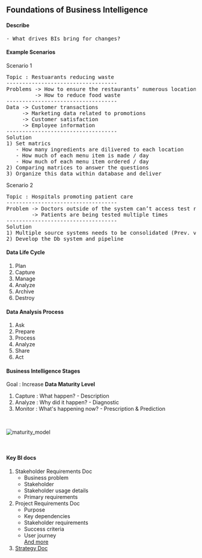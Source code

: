 ## Foundations of Business Intelligence

#### Describe
<pre>
- What drives BIs bring for changes? 
</pre>

#### Example Scenarios
Scenario 1
<pre>
Topic : Restuarants reducing waste
-----------------------------------
Problems -> How to ensure the restaurants’ numerous locations have enough ingredients to meet customer demand
         -> How to reduce food waste
-----------------------------------
Data -> Customer transactions
     -> Marketing data related to promotions
     -> Customer satisfaction
     -> Employee information
-----------------------------------
Solution 
1) Set matrics 
   - How many ingredients are dilivered to each location
   - How much of each menu item is made / day
   - How much of each menu item ordered / day
2) Comparing matrices to answer the questions
3) Organize this data within database and deliver
</pre>

Scenario 2
<pre>
Topic : Hospitals promoting patient care
-----------------------------------
Problem -> Doctors outside of the system can’t access test results from the hospital
        -> Patients are being tested multiple times
-----------------------------------
Solution 
1) Multiple source systems needs to be consolidated (Prev. visit, Tests, Patients info)
2) Develop the Db system and pipeline
</pre>

#### Data Life Cycle
1. Plan
2. Capture
3. Manage
4. Analyze
5. Archive
6. Destroy

#### Data Analysis Process
1. Ask
2. Prepare
3. Process
4. Analyze
5. Share
6. Act

#### Business Intelligence Stages 
Goal : Increase <strong>Data Maturity Level</strong> 
1. Capture : What happen? - Description
2. Analyze : Why did it happen? - Diagnostic
3. Monitor : What's happening now? - Prescription & Prediction
<br>

![maturity_model](https://github.com/yinlongTh/Google_BI/assets/108507768/a28be2da-ab83-4ec0-b3f8-2b451c95b68e)

<br>

#### Key BI docs
1. Stakeholder Requirements Doc
   - Business problem
   - Stakeholder
   - Stakeholder usage details
   - Primary requirements
2. Project Requirements Doc
   - Purpose
   - Key dependencies
   - Stakeholder requirements
   - Success criteria
   - User journey <br>
   [And more](https://docs.google.com/document/d/1Vq9G_MAQRz4V6iZF_Z-v_u0AcwloB96lc6wwYzz9EDg/template/preview?pli=1)
3. [Strategy Doc](https://docs.google.com/document/d/13v9_pOAHbcv2dhEMZtPFJ6sgvZaY-9tVp1op32owAdE/template/preview)






